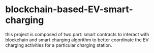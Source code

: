 # blockchain-based-EV-smart-charging
this project is composed of two part: smart contracts to interact with blockchain and smart charging algorithm to better coordinate the EV charging activities for a particular charging station.
